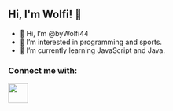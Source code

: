 <!-- HEADING -->
## Hi, I'm Wolfi! 👋

<!-- ABOUT ME-->

- 👀 Hi, I’m @byWolfi44
- 🔭 I’m interested in programming and sports.
- 🌱 I’m currently learning JavaScript and Java.

<!-- CONNECT ME -->
### Connect me with:
<a href="https://twitter.com/@RealWolfi/"><img src="https://www.freeiconspng.com/uploads/twitter-icon-8.png" width="40" height="40"></img></a>
